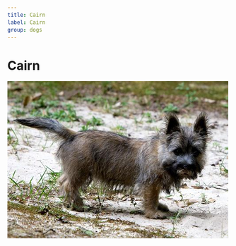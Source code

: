 ```yaml
---
title: Cairn
label: Cairn
group: dogs
---
```


# Cairn

![Cairn](/assets/images/cairn/image.jpg "Cairn")